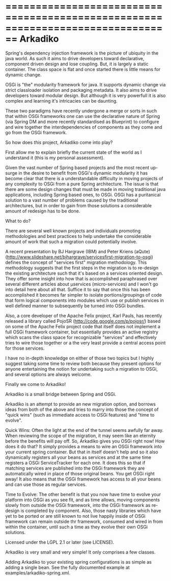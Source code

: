 ================================================================================
									 Arkadiko
================================================================================

Spring's dependency injection framework is the picture of ubiquity in the java
world. As such it aims to drive developers toward declarative, component driven
design and lose coupling. But, it is largely a static container. The class space
is flat and once started there is little means for dynamic change.

OSGi is "the" modularity framework for java. It supports dynamic change via
strict classloader isolation and packaging metadata. It also aims to drive
developers toward modular design. But although it is very powerfull it is
also complex and learning it's intricacies can be daunting.

These two paradigms have recently undergone a merge or sorts in such that
within OSGi frameworks one can use the declarative nature of Spring (via Spring
DM and more recently standardised as Blueprint) to configure and wire together
the interdependencies of components as they come and go from the OSGi framework.

So how does _this_ project, Arkadiko come into play?

First allow me to explain briefly the current state of the world as I understand
it (this is my personal assessment).

Given the vast number of Spring based projects and the most recent
up-surge in the desire to benefit from OSGi's dynamic modularity it has become
clear that there is a understandable difficulty in moving projects of any
complexity to OSGi from a pure Spring architecture. The issue is that there are
some design changes that must be made in moving traditional java applications,
including Spring based ones, to OSGi. OSGi has a puritanical solution to a vast
number of problems caused by the traditional architectures, but in order to gain
from those solutions a considerable amount of redesign has to be done.

What to do?

There are several well known projects and individuals promoting methodologies
and best practices to help undertake the considerable amount of work that such a
migration could potentially involve.

A recent presentation by BJ Hargrave (IBM) and Peter Kriens (aQute)
(http://www.slideshare.net/bjhargrave/servicesfirst-migration-to-osgi) defines
the concept of "services first" migration methodology. This methodology suggests
that the first steps in the migration is to re-design the existing architecture
such that it's based on a services oriented design. They offer some insight into
how that is accomplished paraphrased over several different articles about
μservices (micro-services) and I won't go into detail here about all that.
Suffice it to say that once this has been accomplished it becomes far simpler to
isolate portions/groupings of code that form logical components into modules
which use or publish services in well defined manner to subsequently be turned
into OSGi bundles.

Also, a core developer of the Apache Felix project, Karl Pauls, has recently
released a library called PojoSR (http://code.google.com/p/pojosr/) based on
some of the Apache Felix project code that itself does not implement a full OSGi
framework container, but essentially provides an active registry which scans the
class space for recognizable "services" and effectively tries to wire those
together or a the very least provide a central access point for those services.

I have no in-depth knowledge on either of those two topics but I highly suggest
taking some time to review both because they present options for anyone
entertaining the notion for undertaking such a migration to OSGi, and several
options are always welcome.

Finally we come to Arkadiko!

Arkadiko is a small bridge between Spring and OSGi.

Arkadiko is an attempt to provide an new migration option, and borrows ideas
from both of the above and tries to marry into those the concept of "quick wins"
(such as immediate access to OSGi features) and "time to evolve".

Quick Wins: Often the light at the end of the tunnel seems awfully far away.
When reviewing the scope of the migration, it may seem like an eternity before
the benefits will pay off. So, Arkadiko gives you OSGi right now! How does it do
that? It simply provides a means to wire an OSGi framework into your current
spring container. But that in itself doesn't help and so it also dynamically
registers all your beans as services and at the same time registers a
OSGi ServiceTracker for each one. It does this so that if matching services are
published into the OSGi framework they are automatically wired in place of those
original beans. You get OSGi right away! It also means that the OSGi framework
has access to all your beans and can use those as regular services.

Time to Evolve: The other benefit is that you now have time to evolve your
platform into OSGi as you see fit, and as time allows, moving components slowly
from outside the OSGi framework, into the OSGi framework as re-design is
completed by component. Also, those nasty libraries which have yet to be ported
or are still known to not live happily inside of OSGi framework can remain
outside thr framework, consumed and wired in from within the container, until
such a time as they evolve their own OSGi solutions.

Licensed under the LGPL 2.1 or later (see LICENSE).

Arkadiko is very small and very simple! It only comprises a few classes.

Adding Arkadiko to your existing spring configurations is as simple as adding a
single bean. See the fully documented example at examples/arkadiko-spring.xml.